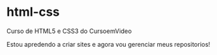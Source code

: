 # html-css
 Curso de HTML5 e CSS3 do CursoemVideo

Estou apredendo a criar sites e agora vou gerenciar meus repositorios!